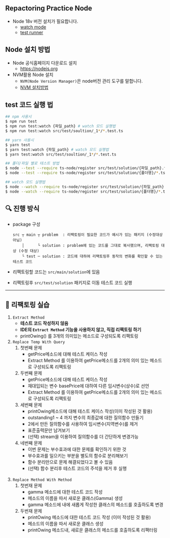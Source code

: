 ## Repactoring Practice Node
- Node 18v 버전 설치가 필요합니다.
   - [watch mode](https://nodejs.org/en/blog/release/v18.11.0/)
   - [test runner](https://nodejs.org/dist/latest-v18.x/docs/api/test.html)

## Node 설치 방법
- Node 공식홈페이지 다운로드 설치
    - https://nodejs.org
- NVM활용 Node 설치
  - `NVM(Node Version Manager)`은 node버전 관리 도구를 말합니다.
  - [NVM 설치방법](https://github.com/june2/refactoring-practice-node/blob/main/README_NVM.md)
  
## test 코드 실행 법
```sh
## npm 사용시
$ npm run test
$ npm run test:watch {파일_path} # watch 모드 실행법
$ npm run test:watch src/test/soultion/_1*/*.test.ts

## yarn 사용시
$ yarn test 
$ yarn test:watch {파일_path} # watch 모드 실행법
$ yarn test:watch src/test/soultion/_1*/*.test.ts
```

```sh
## 폴더/파일 별로 테스트 방법
$ node --test --require ts-node/register src/test/solution/{파일_path}.ts
$ node --test --require ts-node/register src/test/solution/{폴더명}/*.ts

## watch 모드 실행법
$ node --watch --require ts-node/register src/test/solution/{파일_path}.ts
$ node --watch --require ts-node/register src/test/solution/{폴더명}/*.ts
```

## 🔍 진행 방식

- package 구성

  ```
  src ┬ main ┬ problem  : 리팩토링이 필요한 코드가 예시가 있는 패키지 (수정대상 아님) 
      │      └ solution : problem에 있는 코드를 그대로 복사했으며, 리팩토링 대상 (수정 대상)
      └ test ─ solution : 코드에 대하여 리팩토링후 동작의 변화를 확인할 수 있는 테스트 코드 
  ```
- 리팩토링할 코드는 `src/main/solution`에 있음
  <br>
- 리팩토링후 `src/test/solution` 패키지로 이동 테스트 코드 실행

---

## 🚀 리팩토링 실습

1. `Extract Method`
   - **테스트 코드 작성하지 않음**
   - **IDE의 `Extract Method` 기능을 사용하지 않고, 직접 리팩토링 하기**
   - printOwing() 를 3개의 의미있는 메소드로 구성되도록 리팩토링 
     <br>
2. `Replace Temp With Query`
   1. 첫번째 문제
      - getPrice메소드에 대해 테스트 케이스 작성
      - Extract Method 를 이용하여 getPrice메소드를 2개의 의미 있는 메소드로 구성되도록 리팩토링
   2. 두번째 문제
      - getPrice메소드에 대해 테스트 케이스 작성
      - 재대입되는 변수 basePrice에 대하여 다른 임시변수(상수)로 선언
      - Extract Method 를 이용하여 getPrice메소드를 2개의 의미 있는 메소드로 구성되도록 리팩토링
   3. 세번째 문제
      - printOwing메소드에 대해 테스트 케이스 작성(이미 작성된 것 활용)
      - outstanding1 ~ 4 까지 변수의 최종값에 대한 질의함수 만들기
      - 2에서 만든 질의함수를 사용하여 임시변수(지역변수)를 제거
      - 표준출력문만 남겨보기
      - (선택) stream을 이용하여 질의함수를 더 간단하게 변경가능
   4. 네번째 문제
      - 이번 문제는 부수효과에 대한 문제를 확인하기 위한 것
      - 부수효과를 일으키는 부분을 별도의 함수로 분리해보기
      - 함수 분리만으로 문제 해결되었다고 볼 수 있음 
      - (선택) 함수 분리후 테스트 코드의 주석을 제거 후 실행  
      <br>
3. `Replace Method With Method`
   1. 첫번재 문제
      - gamma 메소드에 대한 테스트 코드 작성
      - 메소드의 이름을 따서 새로운 클래스(Gamma) 생성
      - gamma 메소드에 내에 새롭게 작성한 클래스의 메소드를 호출하도록 변경
   2. 두번재 문제
      - printOwing 메소드에 대한 테스트 코드 작성 (이미 작성된 것 활용)
      - 메소드의 이름을 따서 새로운 클래스 생성
      - printOwing 메소드내, 새로운 클래스의 메소드를 호출하도록 리팩터링
      <br>